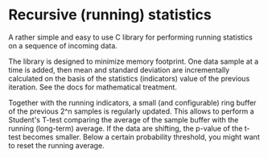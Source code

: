 Recursive (running) statistics
==============================

A rather simple and easy to use C library for performing running statistics on a sequence of incoming data. 

The library is designed to minimize memory footprint. One data sample at a time is added, then mean and standard deviation are incrementally calculated on the basis of the statistics (indicators) value of the previous iteration. See the docs for mathematical treatment.

Together with the running indicators, a small (and configurable) ring buffer of the previous 2^n samples is regularly updated. This allows to perform a Student's T-test comparing the average of the sample buffer with the running (long-term) average. If the data are shifting, the p-value of the t-test becomes smaller. Below a certain probability threshold, you might want to reset the running average. 